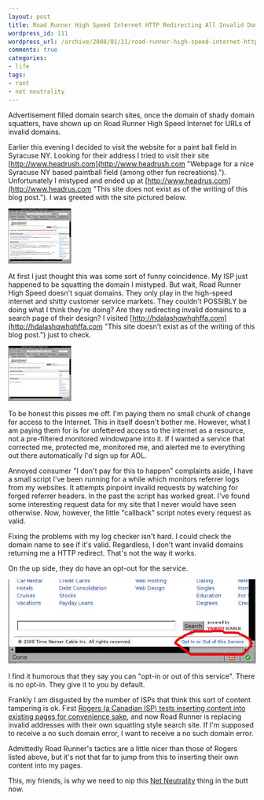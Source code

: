 ```yaml
---
layout: post
title: Road Runner High Speed Internet HTTP Redirecting All Invalid Domains Requested
wordpress_id: 111
wordpress_url: /archive/2008/01/11/road-runner-high-speed-internet-http-redirecting-all-invalid-domains-requested/
comments: true
categories:
- life
tags:
- rant
- net neutrality
---
```


Advertisement filled domain search sites, once the domain of shady domain squatters, have shown up on Road Runner High Speed Internet for URLs of invalid domains.

Earlier this evening I decided to visit the website for a paint ball field in Syracuse NY. Looking for their address I tried to visit their site [http://www.headrush.com](http://www.headrush.com "Webpage for a nice Syracuse NY based paintball field (among other fun recreations)."). Unfortunately I mistyped and ended up at [http://www.headrus.com](http://www.headrus.com "This site does not exist as of the writing of this blog post."). I was greeted with the site pictured below.

[![Road Runner Squatter Search Page Screenshot 1](/images/posts/2008/01/roadrunner-squattersearch1.thumbnail.jpg)](/images/posts/2008/01/roadrunner-squattersearch1.jpg "Road Runner Squatter Search Page Screenshot 1")

<!--more-->

At first I just thought this was some sort of funny coincidence. My ISP just happened to be squatting the domain I mistyped. But wait, Road Runner High Speed doesn't squat domains. They only play in the high-speed internet and shitty customer service markets. They couldn't POSSIBLY be doing what I think they're doing? Are they redirecting invalid domains to a search page of their design? I visited [http://hdalashqwhqhffa.com](http://hdalashqwhqhffa.com "This site doesn't exist as of the writing of this blog post.") just to check.

[![Road Runner Squatter Search Page Screenshot 2](/images/posts/2008/01/roadrunner-squattersearch2.thumbnail.jpg)](/images/posts/2008/01/roadrunner-squattersearch2.jpg "Road Runner Squatter Search Page Screenshot 2")

To be honest this pisses me off. I'm paying them no small chunk of change for access to the Internet. This in itself doesn't bother me. However, what I am paying them for is for unfettered access to the internet as a resource, not a pre-filtered monitored windowpane into it. If I wanted a service that corrected me, protected me, monitored me, and alerted me to everything out there automatically I'd sign up for AOL.

Annoyed consumer "I don't pay for this to happen" complaints aside, I have a small script I've been running for a while which monitors referrer logs from my websites. It attempts pinpoint invalid requests by watching for forged referrer headers. In the past the script has worked great. I've found some interesting request data for my site that I never would have seen otherwise. Now, however, the little "callback" script notes every request as valid.

Fixing the problems with my log checker isn't hard. I could check the domain name to see if it's valid. Regardless, I don't want invalid domains returning me a HTTP redirect. That's not the way it works.

On the up side, they do have an opt-out for the service.

[![Road Runner Search Page Opt-Out image](/images/posts/2008/01/roadrunner-optout.jpg)](/images/posts/2008/01/roadrunner-optout.jpg "Road Runner Search Page Opt-Out image")

I find it humorous that they say you can "opt-in or out of this service". There is no opt-in. They give it to you by default.

Frankly I am disgusted by the number of ISPs that think this sort of content tampering is ok. First [Rogers (a Canadian ISP) tests inserting content into existing pages for convenience sake](http://arstechnica.com/news.ars/post/20071210-canadian-isp-tests-injecting-content-into-web-pages.html "Arstechnica Article detailing the process Rogers tested recently."), and now Road Runner is replacing invalid addresses with their own squatting style search site. If I'm supposed to receive a no such domain error, I want to receive a no such domain error.

Admittedly Road Runner's tactics are a little nicer than those of Rogers listed above, but it's not that far to jump from this to inserting their own content into my pages.

This, my friends, is why we need to nip this [Net Neutrality](http://savetheinternet.com/=faq "SaveTheInternet.com's FAQ page") thing in the butt now.
